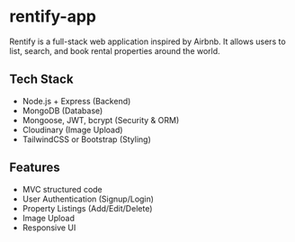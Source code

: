 # rentify-app
Rentify is a full-stack web application inspired by Airbnb. It allows users to list, search, and book rental properties around the world.
## Tech Stack
- Node.js + Express (Backend)
- MongoDB (Database)
- Mongoose, JWT, bcrypt (Security & ORM)
- Cloudinary (Image Upload)
- TailwindCSS or Bootstrap (Styling)

## Features
- MVC structured code
- User Authentication (Signup/Login)
- Property Listings (Add/Edit/Delete)
- Image Upload
- Responsive UI
